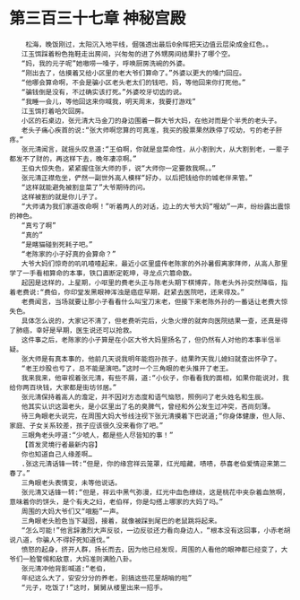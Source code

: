 # 第三百三十七章 神秘宫殿
        松海，晚饭刚过，太阳沉入地平线，倔强透出最后0余晖把天边值云层染成金红色。。
       江玉饵踩着粉色拖鞋走出房间，兴匆匆的进了外甥房间结果扑了哪个空。
       “妈，我的元子呢”她嗷唠一嗓子，呼唤厨房洗碗的外婆。
       “刚出去了，估摸着又给小区里的老大爷们算命了。”外婆以更大的嗓门回应。
       “他哪会算命啊，不会是骗小区老头老太们的钱吧，妈，等他回来你打死他。”
       “骗钱倒是没有，不过确实该打死。”外婆咬牙切齿的说。
       “我睡一会儿，等他回这来你喊我，明天周末，我要打游戏”
       江玉饵打着哈欠回房。
       小区的石桌边，张元清大马金刀的身边围着一群大爷大妈，在他对而是个半秃的老头子。
       老头子痛心疾首的说:“张大师啊您算的可真准，我买的股票果然跌停了哎幼，亏的老子肝疼。”
       张元清闻言，就摇头叹息道:“王伯啊，你就是韭菜命性，从小割到大，从大割到老，一辈子都发不了财的，再这样下去，晚年凄凉啊。”
       王伯大惊失色，紧紧握住张大师的手，说“大师你一定要救我啊。。”
       张元清正襟危坐，俨然一副世外高人模样“好办，以后把钱给你的城老伴来管。”
       “这样就能避免被割韭菜了”大爷期待的问。
       这样被割的就是你儿子了。
       “大师请为我们家道改命啊！”听着两人的对话，边上的大爷大妈“喔幼”一声，纷纷露出震惊的神色。
       “真亏了啊”
       “真的”
       “是瞎猫碰到死耗子吧。”
       “老陈家的小子好真的会算命？”
       大爷大妈们惊奇的叽叽喳喳起来，最近小区里盛传老陈家的外孙暑假离家拜师，从高人那里学了一手看相算命的本事，铁口直断定乾坤，寻龙点穴篡命数。
       起因是这样的，上星期，小呕里的费老头正与陈老头期下棋博弈，陈老头外孙突然降临，指着老费说:“费伯，你印堂发黑眼神浑浊是癌症早期，赶紧去医院吧，还来得及。”
       老费闻言，当场就要让那小子看看什么叫宝刀末老，但接下来老陈外孙的一番话让老费大惊失色。
       具体怎么说的，大家记不清了，但老费听完后，火急火燎的就奔向医院结果一查，还真是得了肺癌，幸好是早期，医生说还可以抢救。
       这件事之后，老陈家的小子算是在小区大爷大妈里扬名了，但仍然有人对他的本事半信半疑。
       张大师是有真本事的，他前几天说我明年能抱孙孩子，结果昨天我儿媳妇就查出怀孕了。
       “老王炒股也亏了，总不能是演吧。”这时一个三角眼的老头推开了老王。
       我来我来，他审视着张元清，有些不屑，道:“小伙子，你看看我的面相，如果你能说对，我给你两百块钱，大家都是街坊邻居。”
       张元清保持着高人的澹定，并不因对方态度和语气恼怒，照例问了老头姓名和生辰。
       他其实认识这涸老头，是小区里出了名的臭脾气，曾经和外公发生过冲突，吝尚刻薄。
       待三角眼老头说完，在周围大妈大爷线注视下张元清摸着下巴说道;“你身体健康，但人际、家庭、子女关系较差，孩子应该很久没来看你了吧。”
       三眼角老头哼道:“少唬人，都是些人尽皆知的事！”
       【首发灵境行者最新内容】
       你也知道自己人缘差啊…
       .张这元清话锋一转:“但是，你的缘宫祥云笼罩，红光暗藏，啧啧，恭喜老伯爱情迎来第二春了。”
       三角眼老头表情变，未等他说话。
       张元清又话锋一转:“但是，祥云中黑气弥漫，红光中血色缭绕，这是桃花中夹杂着血煞啊，意味着你的饼头，是个有夫之妇，老伯样，你是勾搭上哪家的大妈了吗。”
       周围的大妈大爷们又“哦豁”一声。
       三角眼老头脸色当下凝固，接着，就像被踩到尾巴的老鼠跳将起来。
       “怎么可能!”他言辞激烈大声反驳，一边反驳还力看向身边人，“根本没有这回事，小赤老胡说八道，你骗人不得好死知道伐。”
       愤怒的起身，挤开人群，扬长而去，因为他已经发现，周围的人看他的眼神都已经变了，大爷们一脸警惕和敌意，大妈准则满脸八卦。
       张元清冲他背影喊道:“老伯，
       年纪这么大了，安安分分的养老，别搞这些花里胡哨的啦”
       “元子，吃饭了!”这时，舅舅从楼里出来一招手。